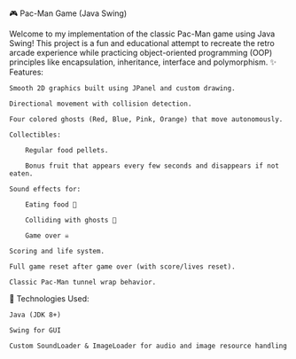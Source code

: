 🎮 Pac-Man Game (Java Swing)

Welcome to my implementation of the classic Pac-Man game using Java Swing! 
This project is a fun and educational attempt to recreate the retro arcade experience while practicing object-oriented programming (OOP) principles like encapsulation, inheritance, interface and polymorphism.
✨ Features:

    Smooth 2D graphics built using JPanel and custom drawing.

    Directional movement with collision detection.

    Four colored ghosts (Red, Blue, Pink, Orange) that move autonomously.

    Collectibles:

        Regular food pellets.

        Bonus fruit that appears every few seconds and disappears if not eaten.

    Sound effects for:

        Eating food 🍒

        Colliding with ghosts 👻

        Game over ☠️

    Scoring and life system.

    Full game reset after game over (with score/lives reset).

    Classic Pac-Man tunnel wrap behavior.

🧱 Technologies Used:

    Java (JDK 8+)

    Swing for GUI

    Custom SoundLoader & ImageLoader for audio and image resource handling
